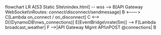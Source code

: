 flowchart LR
A[S3 Static Site\nindex.html] -- wss --> B[API Gateway WebSocket\nRoutes: $connect/$disconnect/sendmessage]
B <---> C[Lambda on_connect / on_disconnect]
C <--> D[(DynamoDB\nws_connections)]
E[EventBridge\nrate(5m)] --> F[Lambda broadcast_weather]
F -->|API Gateway Mgmt API\nPOST @connections| B
